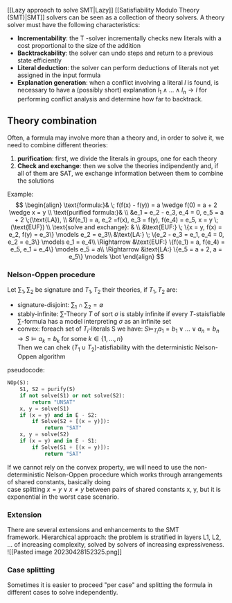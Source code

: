 [[Lazy approach to solve SMT|Lazy]] [[Satisfiability Modulo Theory (SMT)|SMT]] solvers can be seen as a collection of theory solvers.
A theory solver must have the following characteristics:
- __Incrementability__: the T -solver incrementally checks new literals with a cost proportional to the size of the addition
- __Backtrackability__: the solver can undo steps and return to a previous state efficiently
- __Literal deduction__: the solver can perform deductions of literals not yet assigned in the input formula
- __Explanation generation__: when a conflict involving a literal $l$ is found, is necessary to have a (possibly short) explanation $l_1 \wedge \dots \wedge l_n \rightarrow l$ for performing conflict analysis and determine how far to backtrack.

## Theory combination

Often, a formula may involve more than a theory and, in order to solve it, we need to combine different theories:
1) __purification__: first, we divide the literals in groups, one for each theory
2) __Check and exchange__: then we solve the theories indipendently and, if all of them are SAT, we exchange information between them to combine the solutions

Example:
$$
\begin{align}
\text{formula:}& \; f(f(x) - f(y)) = a \wedge f(0) = a + 2 \wedge x = y \\
\text{purified formula:}& \\ 
&e_1 = e_2 - e_3, e_4 = 0, e_5 = a + 2 \;(\text{LA}), \\ 
&f(e_1) = a, e_2 =f(x), e_3 = f(y), f(e_4) = e_5, x = y  \;(\text{EUF}) \\
\text{solve and exchange}: & \\
&\text{EUF:} \; \{x = y, f(x) = e_2, f(y) = e_3\} \models e_2 = e_3\\
&\text{LA:} \; \{e_2 - e_3 = e_1, e_4 = 0, e_2 = e_3\} \models e_1 = e_4\\
\Rightarrow &\text{EUF:} \{f(e_1) = a, f(e_4) = e_5, e_1 = e_4\} \models e_5 = a\\
\Rightarrow &\text{LA:} \{e_5 = a + 2, a = e_5\} \models \bot
\end{align}
$$

### Nelson-Oppen procedure

Let $\sum_1, \sum_2$ be signature and $T_1, T_2$ their theories, if $T_1, T_2$ are:
- signature-disjoint: $\sum_1 \cap \sum_2 = \emptyset$ 
- stably-infinite: $\sum$-Theory $T$ of sort $\sigma$ is stably infinite if every $T$-staisfiable $\sum$-formula has a model interpreting $\sigma$ as an infinite set
- convex: foreach set of $T_i$-literals S we have: $S \models_{T_i} a_1 = b_1 \vee \dots \vee a_n = b_n \rightarrow S \models a_k = b_k \text{ for some } k \in \{1, \dots, n\}$  
Then we can chek ($T_1 \cup T_2$)-atisfiability with the deterministic Nelson-Oppen algorithm

pseudocode:
```python
NOp(S):
	S1, S2 = purify(S)
	if not solve(S1) or not solve(S2):
		return "UNSAT"
	x, y = solve(S1)
	if (x = y) and in E - S2:
		if Solve(S2 + [(x = y)]):
			return "SAT" 
	x, y = solve(S2)
	if (x = y) and in E - S1:
		if Solve(S1 + [(x = y)]):
			return "SAT" 
```

If we cannot rely on the convex property, we will need to use the non-deterministic Nelson-Oppen procedure which works through arrangements of shared constants, basically doing  
case splitting $x = y \vee x \neq y$ between pairs of shared constants x, y, but it is exponential in the worst case scenario.


### Extension
There are several extensions and enhancements to the SMT  
framework. Hierarchical approach: the problem is stratified in layers L1, L2, ... of increasing complexity, solved by solvers of increasing expressiveness.
![[Pasted image 20230428152325.png]]

### Case splitting
Sometimes it is easier to proceed "per case" and splitting the formula in different cases to solve independently.